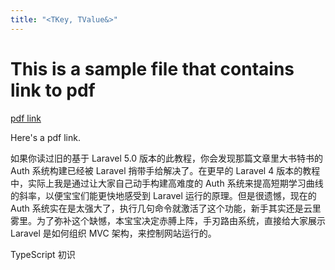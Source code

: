 ```yaml
---
title: "<TKey, TValue&>"
---
```


# This is a sample file that contains link to pdf

[pdf link](test_pdf.pdf)

Here's a pdf link.


如果你读过旧的基于 Laravel 5.0 版本的此教程，你会发现那篇文章里大书特书的 Auth 系统构建已经被 Laravel 捎带手给解决了。在更早的 Laravel 4 版本的教程中，实际上我是通过让大家自己动手构建高难度的 Auth 系统来提高短期学习曲线的斜率，以便宝宝们能更快地感受到 Laravel 运行的原理。但是很遗憾，现在的 Auth 系统实在是太强大了，执行几句命令就激活了这个功能，新手其实还是云里雾里。为了弥补这个缺憾，本宝宝决定赤膊上阵，手刃路由系统，直接给大家展示 Laravel 是如何组织 MVC 架构，来控制网站运行的。


TypeScript 初识
